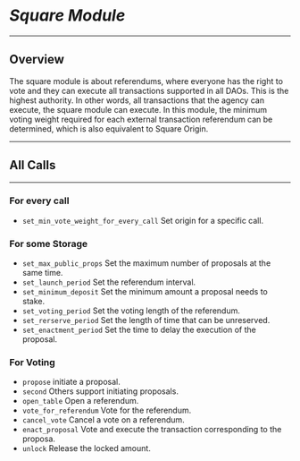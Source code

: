 # ***Square Module***
***
## Overview
The square module is about referendums,
where everyone has the right to vote and they can execute all transactions supported in all DAOs.
This is the highest authority.
In other words,
all transactions that the agency can execute,
the square module can execute.
In this module, the minimum voting weight required for each external transaction referendum can be determined, which is also equivalent to Square Origin.
***
## All Calls
***
### For every call
* `set_min_vote_weight_for_every_call` Set origin for a specific call.
### For some Storage
* `set_max_public_props` Set the maximum number of proposals at the same time.
* `set_launch_period` Set the referendum interval.
* `set_minimum_deposit` Set the minimum amount a proposal needs to stake.
* `set_voting_period` Set the voting length of the referendum.
* `set_rerserve_period` Set the length of time that can be unreserved.
* `set_enactment_period` Set the time to delay the execution of the proposal.

### For Voting
* `propose` initiate a proposal.
* `second` Others support initiating proposals.
* `open_table` Open a referendum.
* `vote_for_referendum` Vote for the referendum.
* `cancel_vote` Cancel a vote on a referendum.
* `enact_proposal` Vote and execute the transaction corresponding to the proposa.
* `unlock` Release the locked amount.
